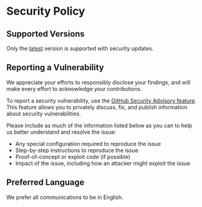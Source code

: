# Security Policy

## Supported Versions

Only the [latest](https://cyberduck.io/changelog/) version is supported with security updates.

## Reporting a Vulnerability

We appreciate your efforts to responsibly disclose your findings, and will make every effort to acknowledge your
contributions.

To report a security vulnerability, use
the [GitHub Security Advisory feature](https://github.com/iterate-ch/cyberduck/security/advisories). This feature allows
you to privately discuss, fix, and publish information about security vulnerabilities.

Please include as much of the information listed below as you can to help us better understand and resolve the issue:

* Any special configuration required to reproduce the issue
* Step-by-step instructions to reproduce the issue
* Proof-of-concept or exploit code (if possible)
* Impact of the issue, including how an attacker might exploit the issue

## Preferred Language

We prefer all communications to be in English.